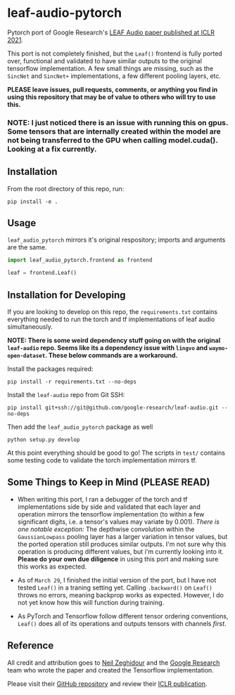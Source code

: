 # leaf-audio-pytorch
Pytorch port of Google Research's [LEAF Audio paper published at ICLR 2021](https://openreview.net/forum?id=jM76BCb6F9m).

This port is not completely finished, but the `Leaf()` frontend is fully ported over, functional and validated to have 
similar outputs to the original tensorflow implementation. A few small things are missing, such as the `SincNet` and 
`SincNet+` implementations, a few different pooling layers, etc. 

**PLEASE leave issues, pull requests, comments, or anything you find in using this repository that may be of value to 
others who will try to use this.**

### NOTE: I just noticed there is an issue with running this on gpus. Some tensors that are internally created within the model are not being transferred to the GPU when calling model.cuda(). Looking at a fix currently.

## Installation

From the root directory of this repo, run:

```
pip install -e .
```

## Usage

`leaf_audio_pytorch` mirrors it's original respository; imports and arguments are the same.

```python
import leaf_audio_pytorch.frontend as frontend

leaf = frontend.Leaf()
```

## Installation for Developing 
If you are looking to develop on this repo, the `requirements.txt` contains everything needed to run the torch and tf
implementations of leaf audio simultaneously.

**NOTE: There is some weird dependency stuff going on with the original `leaf-audio` repo. Seems like its a 
dependency issue with `lingvo` and `waymo-open-dataset`. These below commands are a workaround.**

Install the packages required:

```
pip install -r requirements.txt --no-deps
```

Install the `leaf-audio` repo from Git SSH:

```
pip install git+ssh://git@github.com/google-research/leaf-audio.git --no-deps
```

Then add the `leaf_audio_pytorch` package as well

```
python setup.py develop
```

At this point everything should be good to go! The scripts in `test/` contains some testing code to validate the torch 
implementation mirrors tf.

## Some Things to Keep in Mind (PLEASE READ)
* When writing this port, I ran a debugger of the torch and tf implementations side by side and validated that each layer
and operation mirrors the tensorflow implementation (to within a few significant digits, i.e. a tensor's values may variate 
  by 0.001). _There is one notable exception:_ The depthwise convolution within the `GaussianLowpass` pooling layer has 
  a larger variation in tensor values, but the ported operation still produces similar outputs. I'm not sure why this 
  operation is producing different values, but i'm currently 
  looking into it. **Please do your own due diligence** in using this port and making sure this works as expected. 
* As of `March 29`, I finished the initial version of the port, but I have not tested `Leaf()` in a traning setting yet. 
Calling `.backward()` on `Leaf()` throws no errors, meaning backprop works as expected. However, I do not
  yet know how this will function during training.
  
* As PyTorch and Tensorflow follow different tensor ordering conventions, `Leaf()` does all of its operations and 
  outputs tensors with channels _first_. 
  
## Reference

All credit and attribution goes to [Neil Zeghidour](https://research.google/people/106382/) and the [Google Research](https://research.google/) team who wrote the paper and created the 
Tensorflow implementation.

Please visit their [GitHub repository](https://github.com/google-research/leaf-audio) and review their [ICLR publication](https://openreview.net/forum?id=jM76BCb6F9m).
